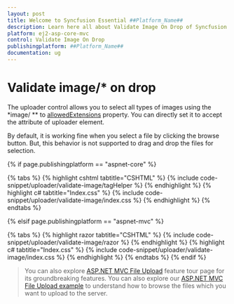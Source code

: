 ```yaml
---
layout: post
title: Welcome to Syncfusion Essential ##Platform_Name##
description: Learn here all about Validate Image On Drop of Syncfusion Essential ##Platform_Name## widgets based on HTML5 and jQuery.
platform: ej2-asp-core-mvc
control: Validate Image On Drop
publishingplatform: ##Platform_Name##
documentation: ug
---
```



# Validate image/* on drop

The uploader control allows you to select all types of images using the
*image/ ** to [allowedExtensions](https://help.syncfusion.com/cr/aspnetcore-js2/Syncfusion.EJ2.Inputs.Uploader.html#Syncfusion_EJ2_Inputs_Uploader_AllowedExtensions) property. You can directly set it to accept the attribute of uploader element.

By default, it is working fine when you select a file by clicking the browse button. But, this behavior is not supported to drag and drop the files for selection.

{% if page.publishingplatform == "aspnet-core" %}

{% tabs %}
{% highlight cshtml tabtitle="CSHTML" %}
{% include code-snippet/uploader/validate-image/tagHelper %}
{% endhighlight %}
{% highlight c# tabtitle="Index.css" %}
{% include code-snippet/uploader/validate-image/index.css %}
{% endhighlight %}
{% endtabs %}

{% elsif page.publishingplatform == "aspnet-mvc" %}

{% tabs %}
{% highlight razor tabtitle="CSHTML" %}
{% include code-snippet/uploader/validate-image/razor %}
{% endhighlight %}
{% highlight c# tabtitle="Index.css" %}
{% include code-snippet/uploader/validate-image/index.css %}
{% endhighlight %}
{% endtabs %}
{% endif %}



> You can also explore [ASP.NET MVC File Upload](https://www.syncfusion.com/aspnet-mvc-ui-controls/file-upload) feature tour page for its groundbreaking features. You can also explore our [ASP.NET MVC File Upload example](https://ej2.syncfusion.com/aspnetmvc/Uploader/DefaultFunctionalities#/material) to understand how to browse the files which you want to upload to the server.